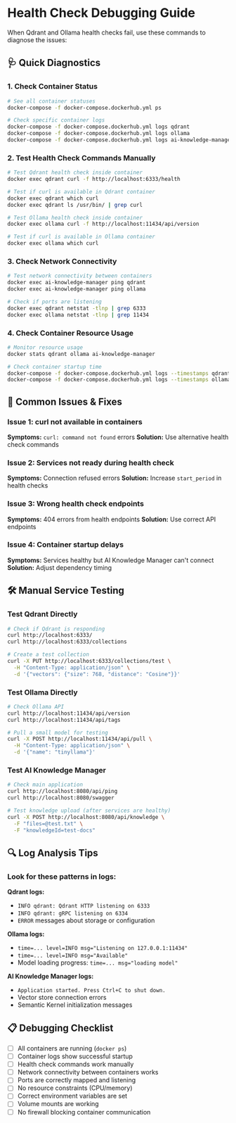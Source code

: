 # Health Check Debugging Guide

When Qdrant and Ollama health checks fail, use these commands to diagnose the issues:

## 🩺 Quick Diagnostics

### 1. Check Container Status
```bash
# See all container statuses
docker-compose -f docker-compose.dockerhub.yml ps

# Check specific container logs
docker-compose -f docker-compose.dockerhub.yml logs qdrant
docker-compose -f docker-compose.dockerhub.yml logs ollama
docker-compose -f docker-compose.dockerhub.yml logs ai-knowledge-manager
```

### 2. Test Health Check Commands Manually
```bash
# Test Qdrant health check inside container
docker exec qdrant curl -f http://localhost:6333/health

# Test if curl is available in Qdrant container
docker exec qdrant which curl
docker exec qdrant ls /usr/bin/ | grep curl

# Test Ollama health check inside container  
docker exec ollama curl -f http://localhost:11434/api/version

# Test if curl is available in Ollama container
docker exec ollama which curl
```

### 3. Check Network Connectivity
```bash
# Test network connectivity between containers
docker exec ai-knowledge-manager ping qdrant
docker exec ai-knowledge-manager ping ollama

# Check if ports are listening
docker exec qdrant netstat -tlnp | grep 6333
docker exec ollama netstat -tlnp | grep 11434
```

### 4. Check Container Resource Usage
```bash
# Monitor resource usage
docker stats qdrant ollama ai-knowledge-manager

# Check container startup time
docker-compose -f docker-compose.dockerhub.yml logs --timestamps qdrant
docker-compose -f docker-compose.dockerhub.yml logs --timestamps ollama
```

## 🔧 Common Issues & Fixes

### Issue 1: curl not available in containers
**Symptoms:** `curl: command not found` errors
**Solution:** Use alternative health check commands

### Issue 2: Services not ready during health check
**Symptoms:** Connection refused errors
**Solution:** Increase `start_period` in health checks

### Issue 3: Wrong health check endpoints
**Symptoms:** 404 errors from health endpoints
**Solution:** Use correct API endpoints

### Issue 4: Container startup delays
**Symptoms:** Services healthy but AI Knowledge Manager can't connect
**Solution:** Adjust dependency timing

## 🛠️ Manual Service Testing

### Test Qdrant Directly
```bash
# Check if Qdrant is responding
curl http://localhost:6333/
curl http://localhost:6333/collections

# Create a test collection
curl -X PUT http://localhost:6333/collections/test \
  -H "Content-Type: application/json" \
  -d '{"vectors": {"size": 768, "distance": "Cosine"}}'
```

### Test Ollama Directly  
```bash
# Check Ollama API
curl http://localhost:11434/api/version
curl http://localhost:11434/api/tags

# Pull a small model for testing
curl -X POST http://localhost:11434/api/pull \
  -H "Content-Type: application/json" \
  -d '{"name": "tinyllama"}'
```

### Test AI Knowledge Manager
```bash
# Check main application
curl http://localhost:8080/api/ping
curl http://localhost:8080/swagger

# Test knowledge upload (after services are healthy)
curl -X POST http://localhost:8080/api/knowledge \
  -F "files=@test.txt" \
  -F "knowledgeId=test-docs"
```

## 🔍 Log Analysis Tips

### Look for these patterns in logs:

**Qdrant logs:**
- `INFO qdrant: Qdrant HTTP listening on 6333`
- `INFO qdrant: gRPC listening on 6334`
- `ERROR` messages about storage or configuration

**Ollama logs:**  
- `time=... level=INFO msg="Listening on 127.0.0.1:11434"`
- `time=... level=INFO msg="Available"`
- Model loading progress: `time=... msg="loading model"`

**AI Knowledge Manager logs:**
- `Application started. Press Ctrl+C to shut down.`
- Vector store connection errors
- Semantic Kernel initialization messages

## 📋 Debugging Checklist

- [ ] All containers are running (`docker ps`)
- [ ] Container logs show successful startup
- [ ] Health check commands work manually
- [ ] Network connectivity between containers works
- [ ] Ports are correctly mapped and listening
- [ ] No resource constraints (CPU/memory)
- [ ] Correct environment variables are set
- [ ] Volume mounts are working
- [ ] No firewall blocking container communication
